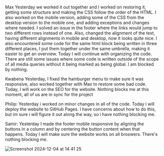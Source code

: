 Max 
Yesterday we worked it out together and I  worked on restoring it, getting some structure and making the CSS follow the order of the HTML. I also worked on the mobile version, adding some of the CSS from the desktop version to the mobile one, and adding exceptions and changes where needed. I solved an issue in the footer where the links would jump to two different rows instead of one. Also, changed the alignment of the text, having different alignments in mobile and desktop, now it looks quite nice.
I also encountered some code for the same html block being written in three different places, I put them together under the same umbrella, making it easier to get an overview.
Today I will continue with organizing the code. There are still some issues where some code is written outside of the scope of all media queries without it being marked as being global. I am blocked by nothing.

Kwabena
Yesterday, I fixed the hamburger menu to make sure it was responsive, also worked together with Max to restore some bad code.
Today, I will work on the SEO for the website.
Nothing blocks me at this moment, all of us are in sync for the project

Philip: Yesterday i worked on minor changes in all of the code. Today i will deploy the website to GitHub Pages. I have concerns about how to do this, but im sure i will figure it out along the way, so i have nothing blocking me.

Samir:
Yesterday I made the footer mobile responsive by aligning the buttons in a column and by centering the button content when that happens.
Today I will make sure the website works on all broswers.
There's nothing blocking me.

![Screenshot 2024-12-04 at 14 41 25](https://github.com/user-attachments/assets/006076a9-1007-4f31-a9ed-b440d96a0be8)
